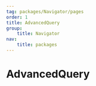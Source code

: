 ```yaml
---
tag: packages/Navigator/pages
order: 1
title: AdvancedQuery
group:
    title: Navigator
nav:
    title: packages
---
```


# AdvancedQuery
